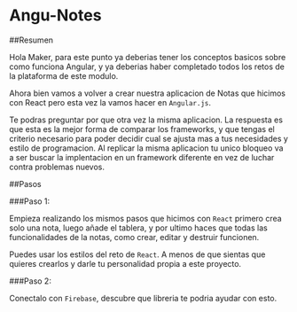 # Angu-Notes

##Resumen

Hola Maker, para este punto ya deberias tener los conceptos basicos sobre como funciona
Angular, y ya deberias haber completado todos los retos de la plataforma de este modulo.

Ahora bien vamos a volver a crear nuestra aplicacion de Notas que hicimos con React pero esta vez la vamos hacer en `Angular.js`.

Te podras preguntar por que otra vez la misma aplicacion. La respuesta es que esta es la mejor forma de comparar los frameworks, y que tengas el criterio necesario para poder decidir cual se ajusta mas a tus necesidades y estilo de programacion. Al replicar la misma aplicacion tu unico bloqueo va a ser buscar la implentacion en un framework diferente en vez de luchar contra problemas nuevos.

##Pasos

###Paso 1:

Empieza realizando los mismos pasos que hicimos con `React` primero crea solo una nota, luego añade el tablera, y por ultimo haces que todas las funcionalidades de la notas, como crear, editar y destruir funcionen.

Puedes usar los estilos del reto de `React`. A menos de que sientas que quieres crearlos y darle tu personalidad propia a este proyecto.

###Paso 2:

Conectalo con `Firebase`, descubre que libreria te podria ayudar con esto.

